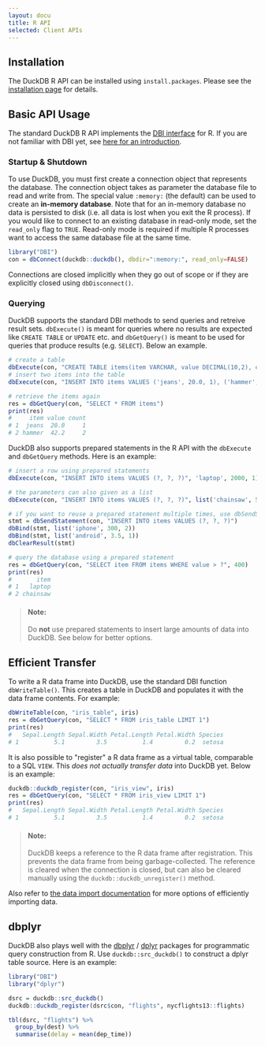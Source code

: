 ```yaml
---
layout: docu
title: R API
selected: Client APIs
---
```

## Installation
The DuckDB R API can be installed using `install.packages`. Please see the [installation page](../../installation#ENV_R) for details.

## Basic API Usage
The standard DuckDB R API implements the [DBI interface](https://CRAN.R-project.org/package=DBI) for R. If you are not familiar with DBI yet, see [here for an introduction](https://db.rstudio.com/dbi/).

### Startup & Shutdown

To use DuckDB, you must first create a connection object that represents the database. The connection object takes as parameter the database file to read and write from. The special value `:memory:` (the default) can be used to create an **in-memory database**. Note that for an in-memory database no data is persisted to disk (i.e. all data is lost when you exit the R process). If you would like to connect to an existing database in read-only mode, set the `read_only` flag to `TRUE`. Read-only mode is required if multiple R processes want to access the same database file at the same time. 

```R
library("DBI")
con = dbConnect(duckdb::duckdb(), dbdir=":memory:", read_only=FALSE)
```
Connections are closed implicitly when they go out of scope or if they are explicitly closed using `dbDisconnect()`.

### Querying
DuckDB supports the standard DBI methods to send queries and retreive result sets. `dbExecute()` is meant for queries where no results are expected like `CREATE TABLE` or `UPDATE` etc. and `dbGetQuery()` is meant to be used for queries that produce results (e.g. `SELECT`). Below an example.

```R
# create a table
dbExecute(con, "CREATE TABLE items(item VARCHAR, value DECIMAL(10,2), count INTEGER)")
# insert two items into the table
dbExecute(con, "INSERT INTO items VALUES ('jeans', 20.0, 1), ('hammer', 42.2, 2)")

# retrieve the items again
res = dbGetQuery(con, "SELECT * FROM items")
print(res)
#     item value count
# 1  jeans  20.0     1
# 2 hammer  42.2     2
```


DuckDB also supports prepared statements in the R API with the `dbExecute` and `dbGetQuery` methods. Here is an example:

```R
# insert a row using prepared statements
dbExecute(con, "INSERT INTO items VALUES (?, ?, ?)", 'laptop', 2000, 1)

# the parameters can also given as a list
dbExecute(con, "INSERT INTO items VALUES (?, ?, ?)", list('chainsaw', 500, 10))

# if you want to reuse a prepared statement multiple times, use dbSendStatement() and dbBind()
stmt = dbSendStatement(con, "INSERT INTO items VALUES (?, ?, ?)")
dbBind(stmt, list('iphone', 300, 2))
dbBind(stmt, list('android', 3.5, 1))
dbClearResult(stmt)

# query the database using a prepared statement
res = dbGetQuery(con, "SELECT item FROM items WHERE value > ?", 400)
print(res)
#       item
# 1   laptop
# 2 chainsaw
```

> #### Note: 
> Do **not** use prepared statements to insert large amounts of data into DuckDB. See below for better options.

## Efficient Transfer
To write a R data frame into DuckDB, use the standard DBI function `dbWriteTable()`. This creates a table in DuckDB and populates it with the data frame contents. For example:
```R
dbWriteTable(con, "iris_table", iris)
res = dbGetQuery(con, "SELECT * FROM iris_table LIMIT 1")
print(res)
#   Sepal.Length Sepal.Width Petal.Length Petal.Width Species
# 1          5.1         3.5          1.4         0.2  setosa
```
It is also possible to "register" a R data frame as a virtual table, comparable to a SQL `VIEW`. This *does not actually transfer data* into DuckDB yet. Below is an example:

```R
duckdb::duckdb_register(con, "iris_view", iris)
res = dbGetQuery(con, "SELECT * FROM iris_view LIMIT 1")
print(res)
#   Sepal.Length Sepal.Width Petal.Length Petal.Width Species
# 1          5.1         3.5          1.4         0.2  setosa
```

> #### Note: 
> DuckDB keeps a reference to the R data frame after registration. This prevents the data frame from being garbage-collected. The reference is cleared when the connection is closed, but can also be cleared manually using the `duckdb::duckdb_unregister()` method.

Also refer to [the data import documentation](../../data/import) for more options of efficiently importing data.

## dbplyr 
DuckDB also plays well with the [dbplyr](https://CRAN.R-project.org/package=dbplyr) / [dplyr](https://dplyr.tidyverse.org) packages for programmatic query construction from R. Use `duckdb::src_duckdb()` to construct a dplyr table source. Here is an example:

```R
library("DBI")
library("dplyr")

dsrc = duckdb::src_duckdb()
duckdb::duckdb_register(dsrc$con, "flights", nycflights13::flights)

tbl(dsrc, "flights") %>% 
  group_by(dest) %>%
  summarise(delay = mean(dep_time))
```


